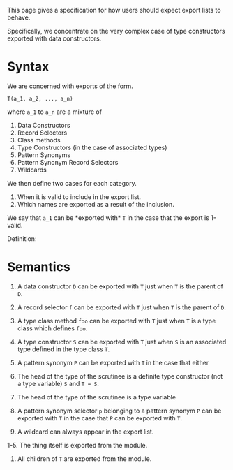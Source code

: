 
This page gives a specification for how users should expect export lists to behave.



Specifically, we concentrate on the very complex case of type constructors exported with data constructors.


# Syntax



We are concerned with exports of the form.


```wiki
T(a_1, a_2, ..., a_n)
```


where `a_1` to `a_n` are a mixture of


1. Data Constructors
1. Record Selectors
1. Class methods
1. Type Constructors (in the case of associated types)
1. Pattern Synonyms
1. Pattern Synonym Record Selectors
1. Wildcards


We then define two cases for each category. 


1. When it is valid to include in the export list.
1. Which names are exported as a result of the inclusion.


We say that `a_1` can be \*exported with\* `T` in the case that the export is 1-valid.



Definition: 


# Semantics


1. A data constructor `D` can be exported with `T` just when `T` is the parent of `D`.
1. A record selector `f` can be exported with `T` just when `T` is the parent of `D`.
1. A type class method `foo` can be exported with `T` just when `T` is a type class which defines `foo`.
1. A type constructor `S` can be exported with `T` just when `S` is an associated type defined in the type class `T`.
1. A pattern synonym `P` can be exported with `T` in the case that either

  1. The head of the type of the scrutinee is a definite type constructor (not a type variable) `S` and `T = S`.
  1. The head of the type of the scrutinee is a type variable
1. A pattern synonym selector `p` belonging to a pattern synonym `P` can be exported with `T` in the case that `P` can be exported with `T`.
1. A wildcard can always appear in the export list. 


1-5. The thing itself is exported from the module.


1. All children of `T` are exported from the module.
